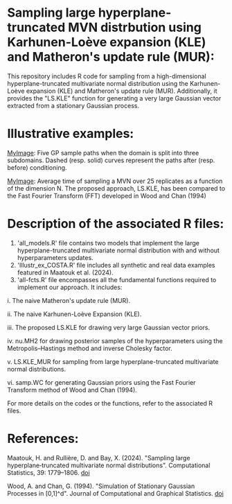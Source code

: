 # Sampling large hyperplane-truncated MVN distrbution using Karhunen-Loève expansion (KLE) and Matheron's update rule (MUR):
This repository includes R code for sampling from a high-dimensional hyperplane-truncated multivariate normal distribution using the Karhunen-Loève expansion (KLE) and Matheron's update rule (MUR). Additionally, it provides the "LS.KLE" function for generating a very large Gaussian vector extracted from a stationary Gaussian process.


# Illustrative examples:
[MyImage](https://github.com/maatouk/sampling_large_hyperplane_tMVN/blob/main/Matern3split5sim-eps-converted-to.pdf): Five GP sample paths when the domain is split into three subdomains. Dashed (resp. solid) curves represent the paths after (resp. before) conditioning. 

[MyImage](https://github.com/maatouk/sampling_large_hyperplane_tMVN/blob/main/FFTvsLSKLE-eps-converted-to.pdf): Average time of sampling a MVN over 25 replicates as a function of the dimension N. The proposed approach, LS.KLE, has been compared to the Fast Fourier Transform (FFT) developed in Wood and Chan (1994) 


# Description of the associated R files:
1. 'all_models.R' file contains two models that implement the large hyperplane-truncated multivariate normal distribution with and without hyperparameters updates.
2. 'Illustr_ex_COSTA.R' file includes all synthetic and real data examples featured in Maatouk et al. (2024).
3. 'all-fcts.R' file encompasses all the fundamental functions required to implement our approach. It includes:
   
i. The naive Matheron's update rule (MUR).

ii. The naive Karhunen-Loève Expansion (KLE).

iii. The proposed LS.KLE for drawing very large Gaussian vector priors.

iv. nu.MH2 for drawing posterior samples of the hyperparameters using the Metropolis–Hastings method and inverse Cholesky factor.

v. LS.KLE_MUR for sampling from large hyperplane-truncated multivariate normal distributions.

vi. samp.WC for generating Gaussian priors using the Fast Fourier Transform method of Wood and Chan (1994).

   For more details on the codes or the functions, refer to the associated R files.


# References:
Maatouk, H. and Rullière, D. and Bay, X. (2024). "Sampling large hyperplane‐truncated multivariate normal distributions". Computational Statistics, 39: 1779–1806. [doi](https://link.springer.com/article/10.1007/s00180-023-01416-7)

Wood, A. and Chan, G. (1994). "Simulation of Stationary Gaussian Processes in [0,1]^d". Journal of Computational and Graphical Statistics. [doi](https://www.jstor.org/stable/1390903)   
